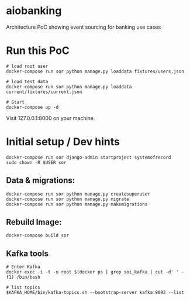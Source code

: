 # aiobanking
Architecture PoC showing event sourcing for banking use cases




# Run this PoC

```
# load root user
docker-compose run sor python manage.py loaddata fixtures/users.json

# load test data
docker-compose run sor python manage.py loaddata current/fixtures/current.json

# Start
docker-compose up -d

```
Visit 127.0.0.1:8000 on your machine.


# Initial setup / Dev hints

```
docker-compose run sor django-admin startproject systemofrecord
sudo chown -R $USER sor
```

## Data & migrations:

```
docker-compose run sor python manage.py createsuperuser
docker-compose run sor python manage.py migrate
docker-compose run sor python manage.py makemigrations
```

## Rebuild Image:
```
docker-compose build sor
```

## Kafka tools
```
# Enter Kafka
docker exec -i -t -u root $(docker ps | grep soi_kafka | cut -d' ' -f1) /bin/bash

# list topics
$KAFKA_HOME/bin/kafka-topics.sh --bootstrap-server kafka:9092 --list
```